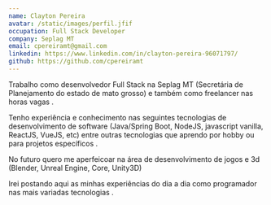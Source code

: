 ```yaml
---
name: Clayton Pereira
avatar: /static/images/perfil.jfif
occupation: Full Stack Developer
company: Seplag MT
email: cpereiramt@gmail.com
linkedin: https://www.linkedin.com/in/clayton-pereira-96071797/
github: https://github.com/cpereiramt
---
```


Trabalho como desenvolvedor Full Stack na Seplag MT (Secretária de Planejamento do estado de mato grosso) e também como freelancer nas horas vagas .

Tenho experiência e conhecimento nas seguintes tecnologias de desenvolvimento de software (Java/Spring Boot, NodeJS, javascript vanilla, ReactJS, VueJS, etc) entre outras tecnologias que aprendo por hobby ou para projetos específicos .

No futuro quero me aperfeicoar na área de desenvolvimento de jogos e 3d (Blender, Unreal Engine, Core, Unity3D)

Irei postando aqui as minhas experiências do dia a dia como programador nas mais variadas tecnologias .
